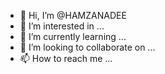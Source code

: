 - 👋 Hi, I’m @HAMZANADEE
- 👀 I’m interested in ...
- 🌱 I’m currently learning ...
- 💞️ I’m looking to collaborate on ...
- 📫 How to reach me ...

<!---
HAMZANADEE/HAMZANADEE is a ✨ special ✨ repository because its `README.md` (this file) appears on your GitHub profile.
You can click the Preview link to take a look at your changes.
--->
